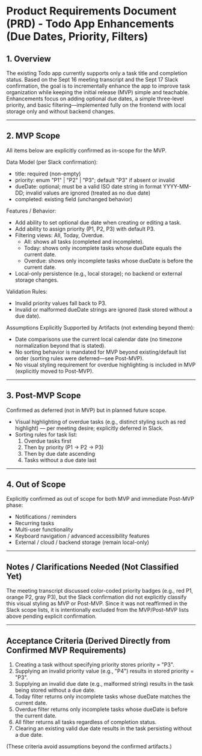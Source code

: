 # Product Requirements Document (PRD) - Todo App Enhancements (Due Dates, Priority, Filters)

## 1. Overview
The existing Todo app currently supports only a task title and completion status. Based on the Sept 16 meeting transcript and the Sept 17 Slack confirmation, the goal is to incrementally enhance the app to improve task organization while keeping the initial release (MVP) simple and teachable. Enhancements focus on adding optional due dates, a simple three-level priority, and basic filtering—implemented fully on the frontend with local storage only and without backend changes.

---

## 2. MVP Scope
All items below are explicitly confirmed as in-scope for the MVP.

Data Model (per Slack confirmation):
- title: required (non-empty)
- priority: enum "P1" | "P2" | "P3"; default "P3" if absent or invalid
- dueDate: optional; must be a valid ISO date string in format YYYY-MM-DD; invalid values are ignored (treated as no due date)
- completed: existing field (unchanged behavior)

Features / Behavior:
- Add ability to set optional due date when creating or editing a task.
- Add ability to assign priority (P1, P2, P3) with default P3.
- Filtering views: All, Today, Overdue.
  - All: shows all tasks (completed and incomplete).
  - Today: shows only incomplete tasks whose dueDate equals the current date.
  - Overdue: shows only incomplete tasks whose dueDate is before the current date.
- Local-only persistence (e.g., local storage); no backend or external storage changes.

Validation Rules:
- Invalid priority values fall back to P3.
- Invalid or malformed dueDate strings are ignored (task stored without a due date).

Assumptions Explicitly Supported by Artifacts (not extending beyond them):
- Date comparisons use the current local calendar date (no timezone normalization beyond that is stated).
- No sorting behavior is mandated for MVP beyond existing/default list order (sorting rules were deferred—see Post-MVP).
- No visual styling requirement for overdue highlighting is included in MVP (explicitly moved to Post-MVP). 

---

## 3. Post-MVP Scope
Confirmed as deferred (not in MVP) but in planned future scope.

- Visual highlighting of overdue tasks (e.g., distinct styling such as red highlight) — per meeting desire; explicitly deferred in Slack.
- Sorting rules for task list:
  1. Overdue tasks first
  2. Then by priority (P1 → P2 → P3)
  3. Then by due date ascending
  4. Tasks without a due date last

---

## 4. Out of Scope
Explicitly confirmed as out of scope for both MVP and immediate Post-MVP phase:
- Notifications / reminders
- Recurring tasks
- Multi-user functionality
- Keyboard navigation / advanced accessibility features
- External / cloud / backend storage (remain local-only)

---

## Notes / Clarifications Needed (Not Classified Yet)
The meeting transcript discussed color-coded priority badges (e.g., red P1, orange P2, gray P3), but the Slack confirmation did not explicitly classify this visual styling as MVP or Post-MVP. Since it was not reaffirmed in the Slack scope lists, it is intentionally excluded from the MVP/Post-MVP lists above pending explicit confirmation.

---

## Acceptance Criteria (Derived Directly from Confirmed MVP Requirements)
1. Creating a task without specifying priority stores priority = "P3".
2. Supplying an invalid priority value (e.g., "P4") results in stored priority = "P3".
3. Supplying an invalid due date (e.g., malformed string) results in the task being stored without a due date.
4. Today filter returns only incomplete tasks whose dueDate matches the current date.
5. Overdue filter returns only incomplete tasks whose dueDate is before the current date.
6. All filter returns all tasks regardless of completion status.
7. Clearing an existing valid due date results in the task persisting without a due date.

(These criteria avoid assumptions beyond the confirmed artifacts.)
